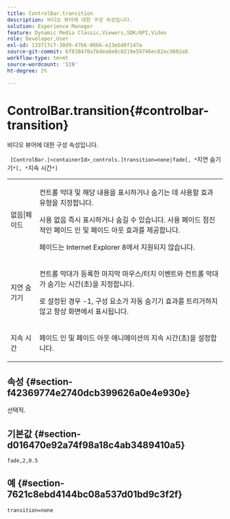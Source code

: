```yaml
---
title: ControlBar.transition
description: 비디오 뷰어에 대한 구성 속성입니다.
solution: Experience Manager
feature: Dynamic Media Classic,Viewers,SDK/API,Video
role: Developer,User
exl-id: 133717c7-38d9-47b6-86bb-e23ebd8f147a
source-git-commit: 6f838470a7bdea8e8c0219e59746ec82ecd802a8
workflow-type: tm+mt
source-wordcount: '119'
ht-degree: 2%

---
```


# ControlBar.transition{#controlbar-transition}

비디오 뷰어에 대한 구성 속성입니다.

` [ControlBar.|<containerId>_controls.]transition=none|fade[, *`지연 숨기기`*[, *`지속 시간`*]`

<table id="table_C616483932C2482CA9794DDD7313FD7C"> 
 <tbody> 
  <tr> 
   <td colname="col1"> <p> <span class="codeph"> 없음|페이드</span> </p> </td> 
   <td colname="col2"> <p> 컨트롤 막대 및 해당 내용을 표시하거나 숨기는 데 사용할 효과 유형을 지정합니다. </p> <p>사용 <span class="codeph"> 없음</span> 즉시 표시하거나 숨길 수 있습니다. 사용 <span class="codeph"> 페이드</span> 점진적인 페이드 인 및 페이드 아웃 효과를 제공합니다. </p> <p>페이드는 Internet Explorer 8에서 지원되지 않습니다. </p> </td> 
  </tr> 
  <tr> 
   <td colname="col1"> <p> <span class="codeph"> <span class="varname"> 지연 숨기기</span> </span> </p> </td> 
   <td colname="col2"> <p>컨트롤 막대가 등록한 마지막 마우스/터치 이벤트와 컨트롤 막대가 숨기는 시간(초)을 지정합니다. </p> <p> 로 설정된 경우 <span class="codeph"> -1</span>, 구성 요소가 자동 숨기기 효과를 트리거하지 않고 항상 화면에서 표시됩니다. </p> </td> 
  </tr> 
  <tr> 
   <td colname="col1"> <p> <span class="codeph"> <span class="varname"> 지속 시간</span> </span> </p> </td> 
   <td colname="col2"> <p>페이드 인 및 페이드 아웃 애니메이션의 지속 시간(초)을 설정합니다. </p> </td> 
  </tr> 
 </tbody> 
</table>

## 속성 {#section-f42369774e2740dcb399626a0e4e930e}

선택적.

## 기본값 {#section-d016470e92a74f98a18c4ab3489410a5}

`fade,2,0.5`

## 예 {#section-7621c8ebd4144bc08a537d01bd9c3f2f}

```
transition=none
```

